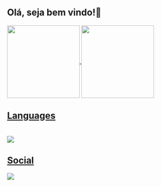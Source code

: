 ## Olá, seja bem vindo!👋

<div>
  <a href = "https://github.com/Reisdrj">
  <img align="center" height="170cm" src="https://github-readme-stats.vercel.app/api?username=Reisdrj&count_private=true&show_icons=true&theme=github_dark">
  <img align="center" height="170cm" src="https://github-readme-stats.vercel.app/api/top-langs/?username=Reisdrj&layout=compact&langs_count=6&theme=github_dark">
</div>
 
 ## Languages
 
<div style="display: in-line block"><br>
    <img align="center" src="https://img.shields.io/badge/C-00599C?style=for-the-badge&logo=c&logoColor=white">
</div>
  
## Social
  
<div>
  <img href="http://www.instagram.com/davi_dos_reis" src="https://img.shields.io/badge/@davi_dos_reis-E4405F?style=for-the-badge&logo=instagram&logoColor=white">  
</div>
